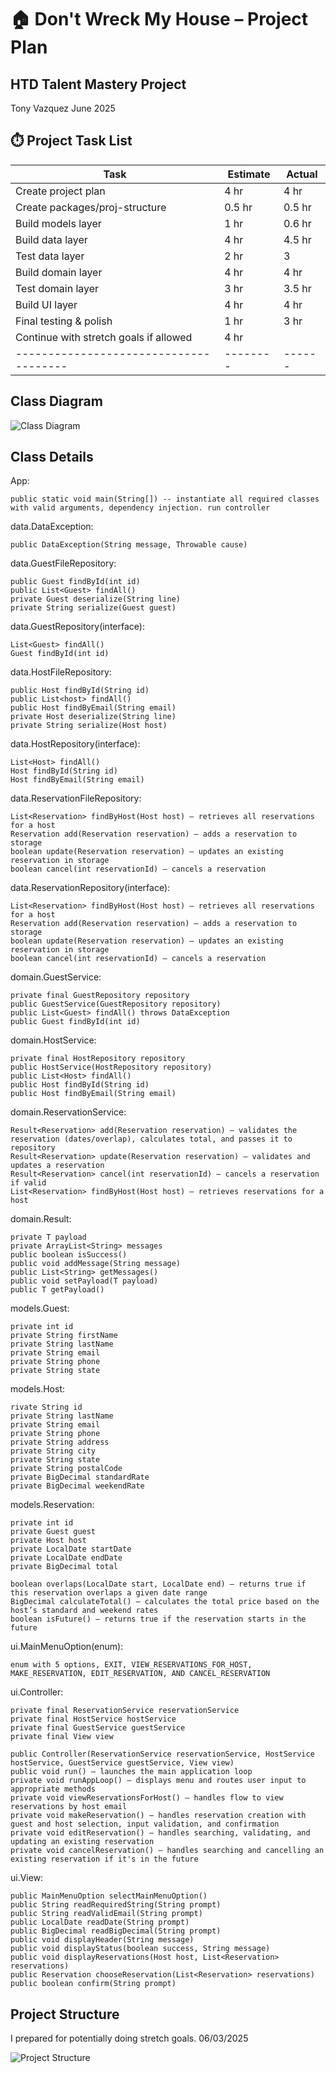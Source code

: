 # 🏠 Don't Wreck My House – Project Plan

## HTD Talent Mastery Project
Tony Vazquez
June 2025



## ⏱️ Project Task List

| Task                                   | Estimate | Actual |
|----------------------------------------|----------|--------|
| Create project plan                    | 4 hr     | 4 hr   |
| Create packages/proj-structure         | 0.5 hr   | 0.5 hr |
| Build models layer                     | 1 hr     | 0.6 hr |
| Build data layer                       | 4 hr     | 4.5 hr |
| Test data layer                        | 2 hr     | 3      |
| Build domain layer                     | 4 hr     | 4 hr   |
| Test domain layer                      | 3 hr     | 3.5 hr |
| Build UI layer                         | 4 hr     | 4 hr   |
| Final testing & polish                 | 1 hr     | 3 hr   |
| Continue with stretch goals if allowed | 4 hr     |        |
| -------------------------------------- | -------- | ------ |







## Class Diagram

![Class Diagram](images/class-diagram.png)


## Class Details 

App:

    public static void main(String[]) -- instantiate all required classes with valid arguments, dependency injection. run controller

data.DataException:
    
    public DataException(String message, Throwable cause)

data.GuestFileRepository:
    
    public Guest findById(int id)
    public List<Guest> findAll()
    private Guest deserialize(String line)
    private String serialize(Guest guest)


data.GuestRepository(interface):

    List<Guest> findAll()
    Guest findById(int id)

data.HostFileRepository:

    public Host findById(String id)
    public List<host> findAll()
    public Host findByEmail(String email)
    private Host deserialize(String line)
    private String serialize(Host host)

data.HostRepository(interface):

    List<Host> findAll()
    Host findById(String id)
    Host findByEmail(String email)    

data.ReservationFileRepository:

    List<Reservation> findByHost(Host host) — retrieves all reservations for a host
    Reservation add(Reservation reservation) — adds a reservation to storage
    boolean update(Reservation reservation) — updates an existing reservation in storage
    boolean cancel(int reservationId) — cancels a reservation

data.ReservationRepository(interface):

    List<Reservation> findByHost(Host host) — retrieves all reservations for a host
    Reservation add(Reservation reservation) — adds a reservation to storage
    boolean update(Reservation reservation) — updates an existing reservation in storage
    boolean cancel(int reservationId) — cancels a reservation

domain.GuestService:
    
    private final GuestRepository repository
    public GuestService(GuestRepository repository)
    public List<Guest> findAll() throws DataException
    public Guest findById(int id)

domain.HostService:

    private final HostRepository repository
    public HostService(HostRepository repository)
    public List<Host> findAll() 
    public Host findById(String id)
    public Host findByEmail(String email)

domain.ReservationService:

    Result<Reservation> add(Reservation reservation) — validates the reservation (dates/overlap), calculates total, and passes it to repository
    Result<Reservation> update(Reservation reservation) — validates and updates a reservation
    Result<Reservation> cancel(int reservationId) — cancels a reservation if valid
    List<Reservation> findByHost(Host host) — retrieves reservations for a host

domain.Result:

    private T payload
    private ArrayList<String> messages
    public boolean isSuccess()
    public void addMessage(String message)
    public List<String> getMessages()
    public void setPayload(T payload)
    public T getPayload()

models.Guest:
    
    private int id
    private String firstName
    private String lastName
    private String email
    private String phone
    private String state

models.Host:

    rivate String id
    private String lastName
    private String email
    private String phone
    private String address
    private String city
    private String state
    private String postalCode
    private BigDecimal standardRate
    private BigDecimal weekendRate

models.Reservation:

    private int id
    private Guest guest
    private Host host
    private LocalDate startDate
    private LocalDate endDate
    private BigDecimal total

    boolean overlaps(LocalDate start, LocalDate end) — returns true if this reservation overlaps a given date range
    BigDecimal calculateTotal() — calculates the total price based on the host’s standard and weekend rates
    boolean isFuture() — returns true if the reservation starts in the future

ui.MainMenuOption(enum):

    enum with 5 options, EXIT, VIEW_RESERVATIONS_FOR_HOST, MAKE_RESERVATION, EDIT_RESERVATION, AND CANCEL_RESERVATION

ui.Controller:

    private final ReservationService reservationService
    private final HostService hostService
    private final GuestService guestService
    private final View view

    public Controller(ReservationService reservationService, HostService hostService, GuestService guestService, View view)
    public void run() — launches the main application loop
    private void runAppLoop() — displays menu and routes user input to appropriate methods
    private void viewReservationsForHost() — handles flow to view reservations by host email
    private void makeReservation() — handles reservation creation with guest and host selection, input validation, and confirmation
    private void editReservation() — handles searching, validating, and updating an existing reservation
    private void cancelReservation() — handles searching and cancelling an existing reservation if it's in the future

ui.View:

    public MainMenuOption selectMainMenuOption()
    public String readRequiredString(String prompt)
    public String readValidEmail(String prompt)
    public LocalDate readDate(String prompt)
    public BigDecimal readBigDecimal(String prompt)
    public void displayHeader(String message)
    public void displayStatus(boolean success, String message)
    public void displayReservations(Host host, List<Reservation> reservations)
    public Reservation chooseReservation(List<Reservation> reservations)
    public boolean confirm(String prompt)


## Project Structure

I prepared for potentially doing stretch goals. 06/03/2025

![Project Structure](images/project-structure.png)
